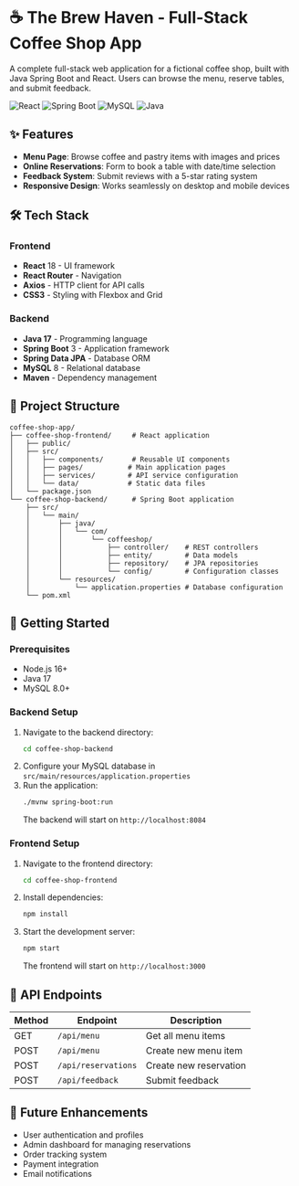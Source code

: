 # ☕ The Brew Haven - Full-Stack Coffee Shop App

A complete full-stack web application for a fictional coffee shop, built with Java Spring Boot and React. Users can browse the menu, reserve tables, and submit feedback.

![React](https://img.shields.io/badge/React-18.2.0-blue)
![Spring Boot](https://img.shields.io/badge/Spring%20Boot-3.2.5-brightgreen)
![MySQL](https://img.shields.io/badge/MySQL-8.0-blue)
![Java](https://img.shields.io/badge/Java-17-orange)

## ✨ Features

- **Menu Page**: Browse coffee and pastry items with images and prices
- **Online Reservations**: Form to book a table with date/time selection
- **Feedback System**: Submit reviews with a 5-star rating system
- **Responsive Design**: Works seamlessly on desktop and mobile devices

## 🛠️ Tech Stack

### Frontend
- **React** 18 - UI framework
- **React Router** - Navigation
- **Axios** - HTTP client for API calls
- **CSS3** - Styling with Flexbox and Grid

### Backend
- **Java 17** - Programming language
- **Spring Boot** 3 - Application framework
- **Spring Data JPA** - Database ORM
- **MySQL** 8 - Relational database
- **Maven** - Dependency management

## 📁 Project Structure

```
coffee-shop-app/
├── coffee-shop-frontend/     # React application
│   ├── public/
│   ├── src/
│   │   ├── components/       # Reusable UI components
│   │   ├── pages/           # Main application pages
│   │   ├── services/        # API service configuration
│   │   └── data/            # Static data files
│   └── package.json
└── coffee-shop-backend/      # Spring Boot application
    ├── src/
    │   └── main/
    │       ├── java/
    │       │   └── com/
    │       │       └── coffeeshop/
    │       │           ├── controller/    # REST controllers
    │       │           ├── entity/        # Data models
    │       │           ├── repository/    # JPA repositories
    │       │           └── config/        # Configuration classes
    │       └── resources/
    │           └── application.properties # Database configuration
    └── pom.xml
```

## 🚀 Getting Started

### Prerequisites
- Node.js 16+ 
- Java 17
- MySQL 8.0+

### Backend Setup
1. Navigate to the backend directory:
   ```bash
   cd coffee-shop-backend
   ```
2. Configure your MySQL database in `src/main/resources/application.properties`
3. Run the application:
   ```bash
   ./mvnw spring-boot:run
   ```
   The backend will start on `http://localhost:8084`

### Frontend Setup
1. Navigate to the frontend directory:
   ```bash
   cd coffee-shop-frontend
   ```
2. Install dependencies:
   ```bash
   npm install
   ```
3. Start the development server:
   ```bash
   npm start
   ```
   The frontend will start on `http://localhost:3000`

## 📝 API Endpoints

| Method | Endpoint | Description |
|--------|----------|-------------|
| GET | `/api/menu` | Get all menu items |
| POST | `/api/menu` | Create new menu item |
| POST | `/api/reservations` | Create new reservation |
| POST | `/api/feedback` | Submit feedback |


## 🎯 Future Enhancements

- User authentication and profiles
- Admin dashboard for managing reservations
- Order tracking system
- Payment integration
- Email notifications



